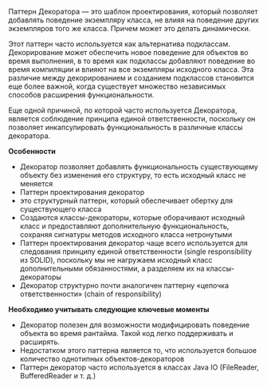 Паттерн Декоратора — это шаблон проектирования, который позволяет добавлять поведение экземпляру класса, не влияя на поведение других экземпляров того же класса. Причем может это делать динамически.

Этот паттерн часто используется как альтернатива подклассам. Декорирование может обеспечить новое поведение для объектов во время выполнения, в то время как подклассы добавляют поведение во время компиляции и влияют на все экземпляры исходного класса. Эта различие между декорированием и созданием подклассов становится еще более важной, когда существует множество независимых способов расширения функциональности.

Еще одной причиной, по которой часто используется Декоратора, является соблюдение принципа единой ответственности, поскольку он позволяет инкапсулировать функциональность в различные классы декоратора.

**Особенности** 
- Декоратор позволяет добавлять функциональность существующему объекту без изменения его структуру, то есть исходный класс не меняется 
- Паттерн проектирования декоратор 
- это структурный паттерн, который обеспечивает обертку для существующего класса 
- Создаются классы-декораторы, которые оборачивают исходный класс и предоставляют дополнительную функциональность, сохраняя сигнатуры методов исходного класса нетронутыми 
- Паттерн проектирования декоратор чаще всего используется для следования принципу единой ответственности (single responsibility из SOLID), поскольку мы не нагружаем исходный класс дополнительными обязанностями, а разделяем их на классы-декораторы 
- Декоратор структурно почти аналогичен паттерну «цепочка ответственности» (chain of responsibility) 

**Необходимо учитывать следующие ключевые моменты** 
- Декоратор полезен для возможности модифицировать поведение объекта во время рантайма. Такой код легко поддерживать и расширять. 
- Недостатком этого паттерна является то, что используется большое количество однотипных объектов-декораторов
 - Паттерн декоратор часто используется в классах Java IO (FileReader, BufferedReader и т. д.)